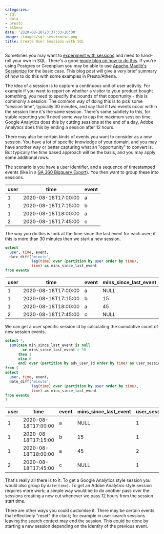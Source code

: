 ```yaml
---
categories:
- sql
- data
- presto
- athena
date: '2020-08-18T23:37:33+10:00'
image: /images/sql_sessionise.png
title: Create User Sessions with SQL
---
```


Sometimes you may want to [experiment with sessions](/sessionisation-experiment) and need to hand-roll your own in SQL.
There's a good [mode blog on how to do this](https://mode.com/blog/finding-user-sessions-sql/).
If you're using Postgres or Greenplum you may be able to use [Apache Madlib's Sessionize](https://madlib.apache.org/docs/latest/group__grp__sessionize.html) for the basic case.
This blog post will give a very brief summary of how to do this with some examples in Presto/Athena.

The idea of a session is to capture a continuous unit of user activity.
For example if you want to report on whether a visitor to your product bought something, you need to specify the bounds of that opportunity - this is commonly a session.
The common way of doing this is to pick some "session time", typically 30 minutes, and say that if two events occur within the session time it's the same session.
There's some subtlety to this, for stable reporting you'll need some way to cap the maximum session time.
Google Analytics does this by cutting sessions at the end of a day, Adobe Analytics does this by ending a session after 12 hours.

There may also be certain kinds of events you want to consider as a new session.
You have a lot of specific knowledge of your domain, and you may have another way or better capturing what an "opportunity" to convert is.
But typically the time based approach will be the basis, and you may apply some additional rows.

The scenario is you have a user identifier, and a sequence of timestamped events (like in a [GA 360 Bigquery Export](https://support.google.com/analytics/answer/3437719?hl=en)).
You then want to group these into sessions.

| user | time                | event |
|------|---------------------|-------|
| 1    | 2020-08-18T17:00:00 | a     |
| 1    | 2020-08-18T17:15:00 | b     |
| 1    | 2020-08-18T18:00:00 | a     |
| 2    | 2020-08-18T17:45:00 | c     |

The way you do this is look at the time since the last event for each user; if this is more than 30 minutes then we start a new session.

```sql
select
  user, time, event,
  date_diff('minute',
            lag(time) over (partition by user order by time),
            time) as mins_since_last_event
from events
```

| user | time                | event | mins_since_last_event |
|------|---------------------|-------|-----------------------|
| 1    | 2020-08-18T17:00:00 | a     | NULL                  |
| 1    | 2020-08-18T17:15:00 | b     | 15                    |
| 1    | 2020-08-18T18:00:00 | a     | 45                    |
| 2    | 2020-08-18T17:45:00 | c     | NULL                  |

We can get a user specific session id by calculating the cumulative count of new session events.

```sql
select *,
  sum(case min_since_last_event is null
        or mins_since_last_event > 30
      then 1
      else 0
      end) over (partition by adv_user_id order by time) as user_session_id
from (
select
  user, time, event,
  date_diff('minute',
            lag(time) over (partition by user order by time),
            time) as mins_since_last_event
from events
)
```

| user | time                | event | mins_since_last_event | user_session_id |
|------|---------------------|-------|-----------------------|-----------------|
| 1    | 2020-08-18T17:00:00 | a     | NULL                  | 1               |
| 1    | 2020-08-18T17:15:00 | b     | 15                    | 1               |
| 1    | 2020-08-18T18:00:00 | a     | 45                    | 2               |
| 2    | 2020-08-18T17:45:00 | c     | NULL                  | 1               |

That's really all there is to it.
To get a Google Analytics style session you would also group by `date(time)`.
To get an Adobe Analytics style session requires more work; a simple way would be to do another pass over the sessions creating a new cut whenever we pass 12 hours from the session start time.

There are other ways you could customise it.
There may be certain events that effectively "reset" the clock; for example in user search sessions leaving the search context may end the session.
This could be done by starting a new session depending on the identity of the previous event.